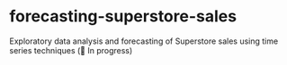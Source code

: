# forecasting-superstore-sales
Exploratory data analysis and forecasting of Superstore sales using time series techniques (🚧 In progress)
